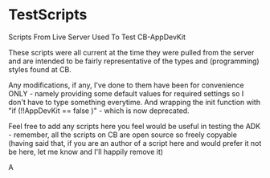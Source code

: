 TestScripts
===========

Scripts From Live Server Used To Test CB-AppDevKit

These scripts were all current at the time they were
pulled from the server and are intended to be fairly
representative of the types and (programming) styles 
found at CB.  

Any modifications, if any, I've done to them have been 
for convenience ONLY - namely providing some default 
values for required settings so I don't have to type
something everytime.  And wrapping the init function
with "if (!!AppDevKit == false )" - which is now
deprecated.

Feel free to add any scripts here you feel would be
useful in testing the ADK - remember, all the scripts
on CB are open source so freely copyable (having said
that, if you are an author of a script here and would
prefer it not be here, let me know and I'll happily
remove it)

A

